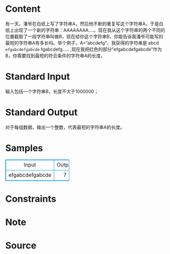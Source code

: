 
# Content

有一天，潘爷在白纸上写了字符串A，然后他不断的重复写这个字符串A，于是白纸上出现了一个新的字符串：AAAAAAAA....。现在我从这个字符串的两个不同的位置截取了一段字符串叫做B，现在给你这个字符串B，你能告诉我潘爷可能写的最短的字符串A有多长吗。举个例子，A=“abcdefg”，我获得的字符串是
abcd `efgabcdefgabcde` fgabcdefg..... ,现在我把红色的部分“efgabcdefgabcde”作为B，你需要找到最短的符合条件的字符串A的长度。

# Standard Input

输入包括一个字符串B，长度不大于1000000；

# Standard Output

对于每组数据，输出一个整数，代表最短的字符串A的长度。

# Samples

<style>
        table,table tr th, table tr td { border:1px solid #0094ff; }
        table { width: 200px; min-height: 25px; line-height: 25px; text-align: center; border-collapse: collapse;}   
    </style>
<table>
	<tr>
		<td>Input</td>
		<td>Output</td>
	</tr>
<tr><td>efgabcdefgabcde</td><td>7</td></tr></table>


# Constraints



# Note



# Source


